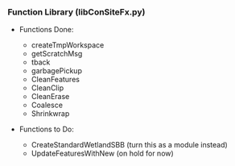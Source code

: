 ### Function Library (libConSiteFx.py)
- Functions Done:
  - createTmpWorkspace
  - getScratchMsg
  - tback
  - garbagePickup
  - CleanFeatures
  - CleanClip
  - CleanErase
  - Coalesce
  - Shrinkwrap

- Functions to Do:
  - CreateStandardWetlandSBB (turn this as a module instead)
  - UpdateFeaturesWithNew (on hold for now)
